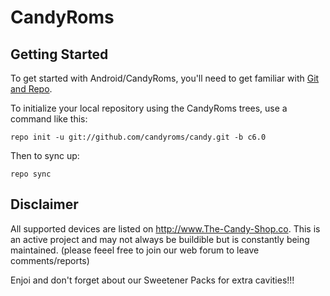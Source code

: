 
CandyRoms
===========

Getting Started
---------------

To get started with Android/CandyRoms, you'll need to get
familiar with [Git and Repo](http://source.android.com/source/using-repo.html).

To initialize your local repository using the CandyRoms trees, use a command like this:

    repo init -u git://github.com/candyroms/candy.git -b c6.0


Then to sync up:

    repo sync

Disclaimer
--------

All supported devices are listed on http://www.The-Candy-Shop.co. This is an active project and may not always be buildible but is constantly being maintained. (please feeel free to join our web forum to leave comments/reports)

Enjoi and don't forget about our Sweetener Packs for extra cavities!!!


